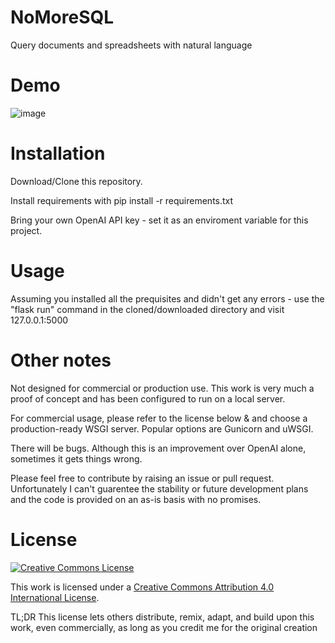 # NoMoreSQL
Query documents and spreadsheets with natural language
# Demo
![image](https://user-images.githubusercontent.com/40268197/230076417-bb52cc98-4575-487a-bdea-c8f20685aeb8.png)
# Installation
Download/Clone this repository.

Install requirements with pip install -r requirements.txt

Bring your own OpenAI API key - set it as an enviroment variable for this project.

# Usage

Assuming you installed all the prequisites and didn't get any errors - use the "flask run" command in the cloned/downloaded directory and visit 127.0.0.1:5000

# Other notes

Not designed for commercial or production use. This work is very much a proof of concept and has been configured to run on a local server. 

For commercial usage, please refer to the license below & and choose a production-ready WSGI server. Popular options are Gunicorn and uWSGI.

There will be bugs. Although this is an improvement over OpenAI alone, sometimes it gets things wrong. 

Please feel free to contribute by raising an issue or pull request. Unfortunately I can't guarentee the stability or future development plans and the code is provided on an as-is basis with no promises.

# License

[![Creative Commons License](https://i.creativecommons.org/l/by/4.0/88x31.png)](http://creativecommons.org/licenses/by/4.0/)

This work is licensed under a [Creative Commons Attribution 4.0 International License](http://creativecommons.org/licenses/by/4.0/).

TL;DR This license lets others distribute, remix, adapt, and build upon this work, even commercially, as long as you credit me for the original creation

